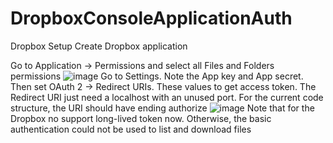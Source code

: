# DropboxConsoleApplicationAuth
Dropbox Setup
Create Dropbox application

Go to Application → Permissions and select all Files and Folders permissions
![image](https://user-images.githubusercontent.com/32443176/162875504-31e1b90b-dc16-4548-8adc-44659337334c.png)
Go to Settings. Note the App key and App secret. Then set OAuth 2 → Redirect URIs. These values to get access token. The Redirect URI just need a localhost with an unused port. For the current code structure, the URI should have ending authorize
![image](https://user-images.githubusercontent.com/32443176/162875521-cc88ed09-e707-42d5-a0d6-b3b3574ded32.png)
Note that for the Dropbox no support long-lived token now. Otherwise, the basic authentication could not be used to list and download files
